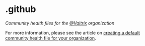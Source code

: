# .github

*Community health files for the [@Valtrix](https://github.com/valtrix-co) organization*

For more information, please see the article on [creating a default community health file for your organization](https://help.github.com/en/articles/creating-a-default-community-health-file-for-your-organization).
